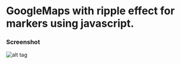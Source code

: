 # GoogleMaps with ripple effect for markers using javascript.
### Screenshot
![alt tag](https://user-images.githubusercontent.com/23695792/29878545-771788f2-8dc0-11e7-98a6-6d230dab983e.PNG "Ripple Effect")
